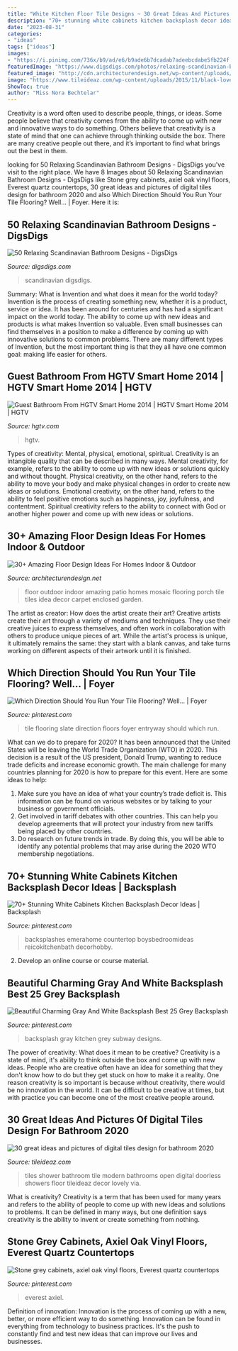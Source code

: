 ```yaml
---
title: "White Kitchen Floor Tile Designs ~ 30 Great Ideas And Pictures Of Digital Tiles Design For Bathroom 2020"
description: "70+ stunning white cabinets kitchen backsplash decor ideas"
date: "2023-08-31"
categories:
- "ideas"
tags: ["ideas"]
images:
- "https://i.pinimg.com/736x/b9/ad/e6/b9ade6b7dcadab7adeebcdabe5fb224f.jpg"
featuredImage: "https://www.digsdigs.com/photos/relaxing-scandinavian-bathroom-designs-16.jpg"
featured_image: "http://cdn.architecturendesign.net/wp-content/uploads/2015/08/AD-Indoor-Outdoor-Floor-Design-Ideas-21.jpg"
image: "https://www.tileideaz.com/wp-content/uploads/2015/11/black-lovely-shower-tiles-design.jpg"
ShowToc: true
author: "Miss Nora Bechtelar"
---
```



Creativity is a word often used to describe people, things, or ideas. Some people believe that creativity comes from the ability to come up with new and innovative ways to do something. Others believe that creativity is a state of mind that one can achieve through thinking outside the box. There are many creative people out there, and it’s important to find what brings out the best in them.

	

		
looking for 50 Relaxing Scandinavian Bathroom Designs - DigsDigs you've visit to the right place. We have 8 Images about 50 Relaxing Scandinavian Bathroom Designs - DigsDigs like Stone grey cabinets, axiel oak vinyl floors, Everest quartz countertops, 30 great ideas and pictures of digital tiles design for bathroom 2020 and also Which Direction Should You Run Your Tile Flooring? Well... | Foyer. Here it is:
		
    
## 50 Relaxing Scandinavian Bathroom Designs - DigsDigs

<img loading=lazy src="https://www.digsdigs.com/photos/relaxing-scandinavian-bathroom-designs-16.jpg" onerror="this.onerror=null;this.src='https://tse3.mm.bing.net/th?id=OIP.Lh0Hz3oqtmEWOWFE8dBnvAHaLG&amp;pid=15.1';" alt="50 Relaxing Scandinavian Bathroom Designs - DigsDigs">

_Source: digsdigs.com_

>scandinavian digsdigs. 

	

Summary: What is Invention and what does it mean for the world today?
Invention is the process of creating something new, whether it is a product, service or idea. It has been around for centuries and has had a significant impact on the world today. The ability to come up with new ideas and products is what makes Invention so valuable. Even small businesses can find themselves in a position to make a difference by coming up with innovative solutions to common problems. There are many different types of Invention, but the most important thing is that they all have one common goal: making life easier for others.

    
## Guest Bathroom From HGTV Smart Home 2014 | HGTV Smart Home 2014 | HGTV

<img loading=lazy src="https://hgtvhome.sndimg.com/content/dam/images/hgrm/fullset/2014/4/8/0/hgtv-01-sh14-guest-bathroom_v.jpg.rend.hgtvcom.616.822.suffix/1405444043301.jpeg" onerror="this.onerror=null;this.src='https://tse2.mm.bing.net/th?id=OIP.jasnOJ_fqfB4qs18czo1tAHaJ4&amp;pid=15.1';" alt="Guest Bathroom From HGTV Smart Home 2014 | HGTV Smart Home 2014 | HGTV">

_Source: hgtv.com_

>hgtv. 

	

Types of creativity: Mental, physical, emotional, spiritual.
Creativity is an intangible quality that can be described in many ways. Mental creativity, for example, refers to the ability to come up with new ideas or solutions quickly and without thought. Physical creativity, on the other hand, refers to the ability to move your body and make physical changes in order to create new ideas or solutions. Emotional creativity, on the other hand, refers to the ability to feel positive emotions such as happiness, joy, joyfulness, and contentment. Spiritual creativity refers to the ability to connect with God or another higher power and come up with new ideas or solutions.

    
## 30+ Amazing Floor Design Ideas For Homes Indoor &amp; Outdoor

<img loading=lazy src="http://cdn.architecturendesign.net/wp-content/uploads/2015/08/AD-Indoor-Outdoor-Floor-Design-Ideas-21.jpg" onerror="this.onerror=null;this.src='https://tse1.mm.bing.net/th?id=OIP.K8DN2tCv0pbdZ-JeeS_u-gHaLH&amp;pid=15.1';" alt="30+ Amazing Floor Design Ideas For Homes Indoor &amp; Outdoor">

_Source: architecturendesign.net_

>floor outdoor indoor amazing patio homes mosaic flooring porch tile tiles idea decor carpet enclosed garden. 

	

The artist as creator: How does the artist create their art?
Creative artists create their art through a variety of mediums and techniques. They use their creative juices to express themselves, and often work in collaboration with others to produce unique pieces of art. While the artist's process is unique, it ultimately remains the same: they start with a blank canvas, and take turns working on different aspects of their artwork until it is finished.

    
## Which Direction Should You Run Your Tile Flooring? Well... | Foyer

<img loading=lazy src="https://i.pinimg.com/736x/ab/13/b9/ab13b988ef143644420b9e9efc480f1d--slate-tile-floors-tile-flooring.jpg" onerror="this.onerror=null;this.src='https://tse3.mm.bing.net/th?id=OIP.pExvYpRfqbsFyfLisAGPywHaLH&amp;pid=15.1';" alt="Which Direction Should You Run Your Tile Flooring? Well... | Foyer">

_Source: pinterest.com_

>tile flooring slate direction floors foyer entryway should which run. 

	

What can we do to prepare for 2020?
It has been announced that the United States will be leaving the World Trade Organization (WTO) in 2020. This decision is a result of the US president, Donald Trump, wanting to reduce trade deficits and increase economic growth. The main challenge for many countries planning for 2020 is how to prepare for this event. Here are some ideas to help: 
1. Make sure you have an idea of what your country’s trade deficit is. This information can be found on various websites or by talking to your business or government officials. 
2. Get involved in tariff debates with other countries. This can help you develop agreements that will protect your industry from new tariffs being placed by other countries. 
3. Do research on future trends in trade. By doing this, you will be able to identify any potential problems that may arise during the 2020 WTO membership negotiations.

    
## 70+ Stunning White Cabinets Kitchen Backsplash Decor Ideas | Backsplash

<img loading=lazy src="https://i.pinimg.com/736x/71/da/16/71da162957bc722047102b4f3e5103ad.jpg" onerror="this.onerror=null;this.src='https://tse2.mm.bing.net/th?id=OIP.wcCjC8P-dF1SErFoNIK83wHaLH&amp;pid=15.1';" alt="70+ Stunning White Cabinets Kitchen Backsplash Decor Ideas | Backsplash">

_Source: pinterest.com_

>backsplashes emerahome countertop boysbedroomideas reicokitchenbath decorhobby. 

	

2. Develop an online course or course material.

    
## Beautiful Charming Gray And White Backsplash Best 25 Grey Backsplash

<img loading=lazy src="https://i.pinimg.com/736x/4a/c7/7c/4ac77c4e6e2861c0e5a6a835941f01df.jpg" onerror="this.onerror=null;this.src='https://tse2.mm.bing.net/th?id=OIP.8rJz8vU3-gvyuG_Y8iDsRQHaJ3&amp;pid=15.1';" alt="Beautiful Charming Gray And White Backsplash Best 25 Grey Backsplash">

_Source: pinterest.com_

>backsplash gray kitchen grey subway designs. 

	

The power of creativity: What does it mean to be creative?
Creativity is a state of mind, it's ability to think outside the box and come up with new ideas. People who are creative often have an idea for something that they don't know how to do but they get stuck on how to make it a reality. One reason creativity is so important is because without creativity, there would be no innovation in the world. It can be difficult to be creative at times, but with practice you can become one of the most creative people around.

    
## 30 Great Ideas And Pictures Of Digital Tiles Design For Bathroom 2020

<img loading=lazy src="https://www.tileideaz.com/wp-content/uploads/2015/11/black-lovely-shower-tiles-design.jpg" onerror="this.onerror=null;this.src='https://tse2.mm.bing.net/th?id=OIP.ADOp3jyf5hLmEs6oZkoBbgHaLH&amp;pid=15.1';" alt="30 great ideas and pictures of digital tiles design for bathroom 2020">

_Source: tileideaz.com_

>tiles shower bathroom tile modern bathrooms open digital doorless showers floor tileideaz decor lovely via. 

	

What is creativity?
Creativity is a term that has been used for many years and refers to the ability of people to come up with new ideas and solutions to problems. It can be defined in many ways, but one definition says creativity is the ability to invent or create something from nothing.

    
## Stone Grey Cabinets, Axiel Oak Vinyl Floors, Everest Quartz Countertops

<img loading=lazy src="https://i.pinimg.com/736x/b9/ad/e6/b9ade6b7dcadab7adeebcdabe5fb224f.jpg" onerror="this.onerror=null;this.src='https://tse1.mm.bing.net/th?id=OIP.0KFV3Fw74pExkwOi160oRAHaJ3&amp;pid=15.1';" alt="Stone grey cabinets, axiel oak vinyl floors, Everest quartz countertops">

_Source: pinterest.com_

>everest axiel. 

	

Definition of innovation:
Innovation is the process of coming up with a new, better, or more efficient way to do something. Innovation can be found in everything from technology to business practices. It's the push to constantly find and test new ideas that can improve our lives and businesses.

